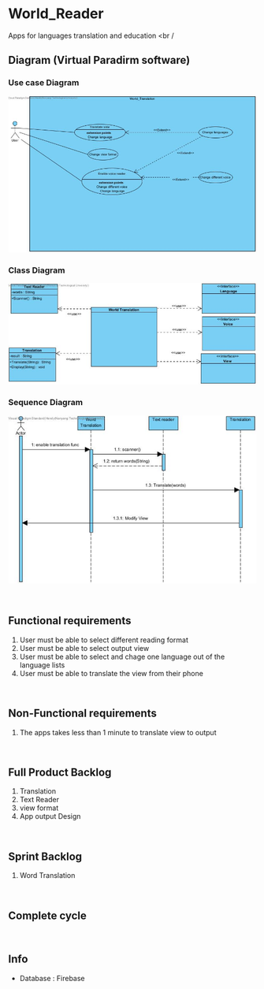 # World_Reader
Apps for languages translation and education <br /<br />

## Diagram (Virtual Paradirm software) <br /> 
### Use case Diagram  
![use_case_diagram](https://github.com/Hendyley/World_Reader/blob/master/Diagram/Use%20Case%20Diagram_World_Translation.jpg)
### Class Diagram  
![class_diagram](https://github.com/Hendyley/World_Reader/blob/master/Diagram/Class%20Diagram_World_Translation.jpg)
### Sequence Diagram 
![sequence_diagram](https://github.com/Hendyley/World_Reader/blob/master/Diagram/Sequence%20Diagram_World_Translation.jpg)

 <br /> 
 
## Functional requirements
1. User must be able to select different reading format
2. User must be able to select output view
3. User must be able to select and chage one language out of the language lists
4. User must be able to translate the view from their phone

<br />

## Non-Functional requirements
1. The apps takes less than 1 minute to translate view to output


<br />

## Full Product Backlog
1. Translation
2. Text Reader 
3. view format
4. App output Design

<br />

## Sprint Backlog 
1. Word Translation


<br />

## Complete cycle 


<br />

## Info 
*  Database : Firebase
<br />


